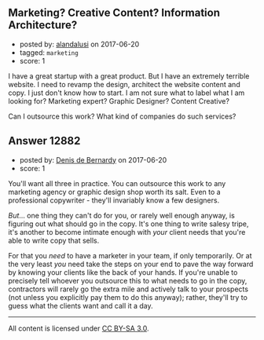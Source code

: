 ## Marketing? Creative Content? Information Architecture?

- posted by: [alandalusi](https://stackexchange.com/users/407137/alandalusi) on 2017-06-20
- tagged: `marketing`
- score: 1

I have a great startup with a great product. But I have an extremely terrible website. I need to revamp the design, architect the website content and copy. I just don't know how to start. I am not sure what to label what I am looking for? Marketing expert? Graphic Designer? Content Creative?

Can I outsource this work? What kind of companies do such services?



## Answer 12882

- posted by: [Denis de Bernardy](https://stackexchange.com/users/182468/denis-de-bernardy) on 2017-06-20
- score: 1

You'll want all three in practice. You can outsource this work to any marketing agency or graphic design shop worth its salt. Even to a professional copywriter - they'll invariably know a few designers.

_But_... one thing they can't do for you, or rarely well enough anyway, is figuring out what should go in the copy. It's one thing to write salesy tripe, it's another to become intimate enough with _your_ client needs that you're able to write copy that sells.

For that you _need_ to have a marketer in your team, if only temporarily. Or at the very least _you_ need take the steps on your end to pave the way forward by knowing your clients like the back of your hands. If you're unable to precisely tell whoever you outsource this to what needs to go in the copy, contractors will rarely go the extra mile and actively talk to your prospects (not unless you explicitly pay them to do this anyway); rather, they'll try to guess what the clients want and call it a day.



---

All content is licensed under [CC BY-SA 3.0](https://creativecommons.org/licenses/by-sa/3.0/).
